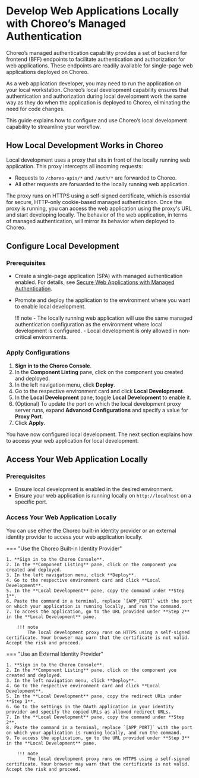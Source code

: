 # Develop Web Applications Locally with Choreo’s Managed Authentication

Choreo’s managed authentication capability provides a set of backend for frontend (BFF) endpoints to facilitate authentication and authorization for web applications. These endpoints are readily available for single-page web applications deployed on Choreo.

As a web application developer, you may need to run the application on your local workstation. Choreo’s local development capability ensures that authentication and authorization during local development work the same way as they do when the application is deployed to Choreo, eliminating the need for code changes.

This guide explains how to configure and use Choreo’s local development capability to streamline your workflow.

## How Local Development Works in Choreo

Local development uses a proxy that sits in front of the locally running web application. This proxy intercepts all incoming requests:
- Requests to `/choreo-apis/*` and `/auth/*` are forwarded to Choreo.
- All other requests are forwarded to the locally running web application.

The proxy runs on HTTPS using a self-signed certificate, which is essential for secure, HTTP-only cookie-based managed authentication. Once the proxy is running, you can access the web application using the proxy's URL and start developing locally. The behavior of the web application, in terms of managed authentication, will mirror its behavior when deployed to Choreo.

## Configure Local Development

### Prerequisites

- Create a single-page application (SPA) with managed authentication enabled. For details, see [Secure Web Applications with Managed Authentication](../../authentication-and-authorization/secure-web-applications-with-managed-authentication.md#step-1-set-up-managed-authentication-for-your-web-application).
- Promote and deploy the application to the environment where you want to enable local development.

    !!! note
        - The locally running web application will use the same managed authentication configuration as the environment where local development is configured.
        - Local development is only allowed in non-critical environments.

### Apply Configurations

1. **Sign in to the Choreo Console**.
2. In the **Component Listing** pane, click on the component you created and deployed.
3. In the left navigation menu, click **Deploy**.
4. Go to the respective environment card and click **Local Development**.
5. In the **Local Development** pane, toggle **Local Development** to enable it.
6. (Optional) To update the port on which the local development proxy server runs, expand **Advanced Configurations** and specify a value for **Proxy Port**.
7. Click **Apply**.

You have now configured local development. The next section explains how to access your web application for local development.

## Access Your Web Application Locally

### Prerequisites

- Ensure local development is enabled in the desired environment.
- Ensure your web application is running locally on `http://localhost` on a specific port.

### Access Your Web Application Locally

You can use either the Choreo built-in identity provider or an external identity provider to access your web application locally.

=== "Use the Choreo Built-in Identity Provider"

    1. **Sign in to the Choreo Console**.
    2. In the **Component Listing** pane, click on the component you created and deployed.
    3. In the left navigation menu, click **Deploy**.
    4. Go to the respective environment card and click **Local Development**.
    5. In the **Local Development** pane, copy the command under **Step 1**.
    6. Paste the command in a terminal, replace `[APP_PORT]` with the port on which your application is running locally, and run the command.
    7. To access the application, go to the URL provided under **Step 2** in the **Local Development** pane.

        !!! note
            The local development proxy runs on HTTPS using a self-signed certificate. Your browser may warn that the certificate is not valid. Accept the risk and proceed.

=== "Use an External Identity Provider"

    1. **Sign in to the Choreo Console**.
    2. In the **Component Listing** pane, click on the component you created and deployed.
    3. In the left navigation menu, click **Deploy**.
    4. Go to the respective environment card and click **Local Development**.
    5. In the **Local Development** pane, copy the redirect URLs under **Step 1**.
    6. Go to the settings in the OAuth application in your identity provider and specify the copied URLs as allowed redirect URLs.
    7. In the **Local Development** pane, copy the command under **Step 2**.
    8. Paste the command in a terminal, replace `[APP_PORT]` with the port on which your application is running locally, and run the command.
    9. To access the application, go to the URL provided under **Step 3** in the **Local Development** pane.

        !!! note
            The local development proxy runs on HTTPS using a self-signed certificate. Your browser may warn that the certificate is not valid. Accept the risk and proceed.